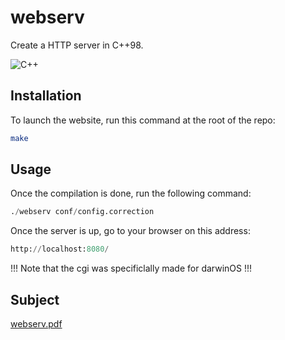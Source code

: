 # webserv
Create a HTTP server in C++98.

![C++](https://img.shields.io/badge/C%2B%2B-00599C?style=for-the-badge&logo=c%2B%2B&logoColor=white)

## Installation

To launch the website, run this command at the root of the repo:

```bash
make
```

## Usage

Once the compilation is done, run the following command:
```python
./webserv conf/config.correction
```

Once the server is up, go to your browser on this address:
```python
http://localhost:8080/
```

!!! Note that the cgi was specificlally made for darwinOS !!!

## Subject
[webserv.pdf](https://github.com/pnielly/webserv/files/8933850/webserv.pdf)
